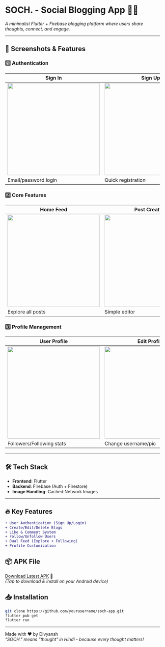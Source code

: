 
# SOCH. - Social Blogging App 📱✨

*A minimalist Flutter + Firebase blogging platform where users share thoughts, connect, and engage.*

---

## 📸 Screenshots & Features

### 1️⃣ Authentication
| Sign In | Sign Up |
|---------|---------|
| <img src="https://drive.google.com/file/d/1xGb8-G372BR0SZrWU9POrgHdo6aekktz/view?usp=sharing" width="300"> | <img src="https://drive.google.com/file/d/1xCz3t5Q0nuvg0_tozNWc3aS6_7lE8g6v/view?usp=sharing" width="300"> |
| Email/password login | Quick registration |

### 2️⃣ Core Features
| Home Feed | Post Creation | Comments |
|-----------|---------------|----------|
| <img src="https://drive.google.com/file/d/1wR1xqKUATmIyKnyh51V3XGOskzS_IWOL/view?usp=sharing" width="300"> | <img src="https://drive.google.com/file/d/1wimKrRjrrgoqeoEAMPxL2oSpN366XRpY/view?usp=sharing" width="300"> | <img src="https://drive.google.com/file/d/1wvYZ1xphr3ntLSs_lcw49ckfmt83HIEv/view?usp=sharing" width="300"> |
| Explore all posts | Simple editor | Threaded replies |

### 3️⃣ Profile Management
| User Profile | Edit Profile | Delete Post |
|--------------|--------------|-------------|
| <img src="https://drive.google.com/file/d/1wmE8wA7X-FNLpS57rEL7g9OO244AbFjV/view?usp=sharing" width="300"> | <img src="https://drive.google.com/file/d/1wulQuMN10oWgrMAwjCBAbs07j4uk3wmO/view?usp=sharing" width="300"> | <img src="https://drive.google.com/file/d/1wtOEzNotxzPDNGUjKFhpFs4TFSB8Y1nb/view?usp=sharing" width="300"> |
| Followers/Following stats | Change username/pic | Confirmation dialog |

---

## 🛠️ Tech Stack
- **Frontend**: Flutter
- **Backend**: Firebase (Auth + Firestore)
- **Image Handling**: Cached Network Images

---

## 🔥 Key Features
```diff
+ User Authentication (Sign Up/Login)
+ Create/Edit/Delete Blogs
+ Like & Comment System
+ Follow/Unfollow Users
+ Dual Feed (Explore + Following)
+ Profile Customization
```
## 📦 APK File

[Download Latest APK](https://drive.google.com/uc?export=download&id=1eTGPfr-W2SXEu4wgpgndqAWc5DoKMs4t) 📲  
*(Tap to download & install on your Android device)*


## 📥 Installation
```bash
git clone https://github.com/yourusername/soch-app.git
flutter pub get
flutter run
```

---

Made with ❤️ by Divyansh  
*"SOCH." means "thought" in Hindi - because every thought matters!*
```
